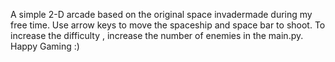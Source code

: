 A simple 2-D arcade based on the original space invadermade during my free time.
Use arrow keys to move the spaceship and space bar to shoot.
To increase the difficulty , increase the number of enemies in the main.py.
Happy Gaming :)
